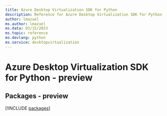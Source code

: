 ```yaml
---
title: Azure Desktop Virtualization SDK for Python
description: Reference for Azure Desktop Virtualization SDK for Python
author: lmazuel
ms.author: lmazuel
ms.data: 03/15/2023
ms.topic: reference
ms.devlang: python
ms.service: desktopvirtualization
---
```

# Azure Desktop Virtualization SDK for Python - preview
## Packages - preview
[!INCLUDE [packages](desktop-virtualization-index.md)]